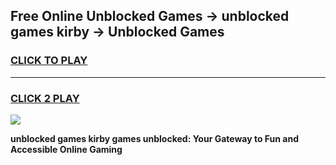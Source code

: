 
## Free Online Unblocked Games → unblocked games kirby → Unblocked Games
<h3>
<a href="https://premium.freeplayer.one?title=unblocked_games_kirby&ref=21F">CLICK TO PLAY</a></h3>
<hr>

<h3>
<a href="https://premium.freeplayer.one?title=unblocked_games_kirby&ref=21F">CLICK 2 PLAY</a>
  
</h3>

<a href="https://premium.freeplayer.one?title=unblocked_games_kirby&ref=21F/"><img src="https://clearcache.store/games.png"></a>


**unblocked games kirby games unblocked: Your Gateway to Fun and Accessible Online Gaming**
